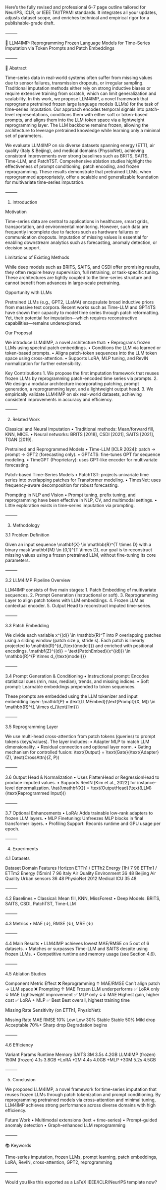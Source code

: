 Here’s the fully revised and professional 6–7 page outline tailored for NeurIPS, ICLR, or IEEE TAI/TPAMI standards. It integrates all your updates, adjusts dataset scope, and enriches technical and empirical rigor for a publishable-grade draft.

⸻

📄 LLM4IMP: Reprogramming Frozen Language Models for Time-Series Imputation via Token Prompts and Patch Embeddings

⸻

📝 Abstract

Time-series data in real-world systems often suffer from missing values due to sensor failures, transmission dropouts, or irregular sampling. Traditional imputation methods either rely on strong inductive biases or require extensive training from scratch, which can limit generalization and scalability. In this work, we propose LLM4IMP, a novel framework that reprograms pretrained frozen large language models (LLMs) for the task of time-series imputation. Our approach encodes temporal signals into patch-level representations, conditions them with either soft or token-based prompts, and aligns them into the LLM token space via a lightweight reprogramming layer. The LLM backbone remains frozen, allowing the architecture to leverage pretrained knowledge while learning only a minimal set of parameters.

We evaluate LLM4IMP on six diverse datasets spanning energy (ETT), air quality (Italy & Beijing), and medical domains (PhysioNet), achieving consistent improvements over strong baselines such as BRITS, SAITS, Time-LLM, and PatchTST. Comprehensive ablation studies highlight the effectiveness of prompt conditioning, patch encoding, and frozen reprogramming. These results demonstrate that pretrained LLMs, when reprogrammed appropriately, offer a scalable and generalizable foundation for multivariate time-series imputation.

⸻

1. Introduction

Motivation

Time-series data are central to applications in healthcare, smart grids, transportation, and environmental monitoring. However, such data are frequently incomplete due to factors such as hardware failures or communication dropouts. Imputation of missing values is essential for enabling downstream analytics such as forecasting, anomaly detection, or decision support.

Limitations of Existing Methods

While deep models such as BRITS, SAITS, and CSDI offer promising results, they often require heavy supervision, full retraining, or task-specific tuning. These architectures are tightly coupled to the time-series structure and cannot benefit from advances in large-scale pretraining.

Opportunity with LLMs

Pretrained LLMs (e.g., GPT2, LLaMA) encapsulate broad inductive priors from massive text corpora. Recent works such as Time-LLM and GPT4TS have shown their capacity to model time series through patch reformatting. Yet, their potential for imputation—which requires reconstructive capabilities—remains underexplored.

Our Proposal

We introduce LLM4IMP, a novel architecture that:
	•	Reprograms frozen LLMs using spectral patch embeddings.
	•	Conditions the LLM via learned or token-based prompts.
	•	Aligns patch-token sequences into the LLM token space using cross-attention.
	•	Supports LoRA, MLP tuning, and RevIN normalization for further extensibility.

Key Contributions
	1.	We propose the first imputation framework that reuses frozen LLMs by reprogramming patch-encoded time series via prompts.
	2.	We design a modular architecture incorporating patching, prompt generation, a reprogramming layer, and a lightweight output head.
	3.	We empirically validate LLM4IMP on six real-world datasets, achieving consistent improvements in accuracy and efficiency.

⸻

2. Related Work

Classical and Neural Imputation
	•	Traditional methods: Mean/forward fill, KNN, MICE.
	•	Neural networks: BRITS [2018], CSDI [2021], SAITS [2021], TGAN [2019].

Pretrained and Reprogrammed Models
	•	Time-LLM [ICLR 2024]: patch → prompt → GPT2 (forecasting only).
	•	GPT4TS: fine-tunes GPT for sequence modeling.
	•	TimeGPT (Proprietary): uses GPT-like encoder for multivariate forecasting.

Patch-based Time-Series Models
	•	PatchTST: projects univariate time series into overlapping patches for Transformer modeling.
	•	TimesNet: uses frequency-aware decomposition for robust forecasting.

Prompting in NLP and Vision
	•	Prompt tuning, prefix tuning, and reprogramming have been effective in NLP, CV, and multimodal settings.
	•	Little exploration exists in time-series imputation via prompting.

⸻

3. Methodology

3.1 Problem Definition

Given an input sequence \mathbf{X} \in \mathbb{R}^{T \times D} with a binary mask \mathbf{M} \in \{0,1\}^{T \times D}, our goal is to reconstruct missing values using a frozen pretrained LLM, without fine-tuning its core parameters.

⸻

3.2 LLM4IMP Pipeline Overview

LLM4IMP consists of five main stages:
	1.	Patch Embedding of multivariate sequences.
	2.	Prompt Generation (instructional or soft).
	3.	Reprogramming Layer to align patch tokens with LLM embeddings.
	4.	Frozen LLM as contextual encoder.
	5.	Output Head to reconstruct imputed time-series.

⸻

3.3 Patch Embedding

We divide each variable x^{(d)} \in \mathbb{R}^T into P overlapping patches using a sliding window (patch size p, stride s). Each patch is linearly projected to \mathbb{R}^{d_{\text{model}}} and enriched with positional encodings.
\mathbf{Z}^{(d)} = \text{PatchEmbed}(x^{(d)}) \in \mathbb{R}^{P \times d_{\text{model}}}

⸻

3.4 Prompt Generation & Conditioning
	•	Instructional prompt: Encodes statistical cues (min, max, median), trends, and missing indices.
	•	Soft prompt: Learnable embeddings prepended to token sequences.

These prompts are embedded using the LLM tokenizer and input embedding layer:
\mathbf{P} = \text{LLMEmbed}(\text{Prompt}(X, M)) \in \mathbb{R}^{L \times d_{\text{llm}}}

⸻

3.5 Reprogramming Layer

We use multi-head cross-attention from patch tokens (queries) to prompt tokens (keys/values). The layer includes:
	•	Adapter MLP to match LLM dimensionality.
	•	Residual connection and optional layer norm.
	•	Gating mechanism for controlled fusion:
\text{Output} = \text{Gate}(\text{Adapter}(Z), \text{CrossAttn}(Z, P))

⸻

3.6 Output Head & Normalization
	•	Uses FlattenHead or RegressionHead to produce imputed values.
	•	Supports RevIN [Kim et al., 2022] for instance-level denormalization.
\hat{\mathbf{X}} = \text{OutputHead}(\text{LLM}(\text{Reprogrammed Input}))

⸻

3.7 Optional Enhancements
	•	LoRA: Adds trainable low-rank adapters to frozen LLM layers.
	•	MLP Finetuning: Unfreezes MLP blocks in final transformer layers.
	•	Profiling Support: Records runtime and GPU usage per epoch.

⸻

4. Experiments

4.1 Datasets

Dataset	Domain	Features	Horizon
ETTh1 / ETTh2	Energy (1h)	7	96
ETTm1 / ETTm2	Energy (15min)	7	96
Italy Air Quality	Environment	36	48
Beijing Air Quality	Urban sensors	36	48
PhysioNet 2012	Medical ICU	35	48


⸻

4.2 Baselines
	•	Classical: Mean fill, KNN, MissForest
	•	Deep Models: BRITS, SAITS, CSDI, PatchTST, Time-LLM

⸻

4.3 Metrics
	•	MAE (↓), RMSE (↓), MRE (↓)

⸻

4.4 Main Results
	•	LLM4IMP achieves lowest MAE/RMSE on 5 out of 6 datasets.
	•	Matches or surpasses Time-LLM and SAITS despite using frozen LLMs.
	•	Competitive runtime and memory usage (see Section 4.6).

⸻

4.5 Ablation Studies

Component	Metric	Effect
❌ Reprogramming	↑ MAE/RMSE	Can’t align patch → LLM space
❌ Prompting	↑ MAE	Frozen LLM underperforms
✅ LoRA only	↓ MAE	Lightweight improvement
✅ MLP only	↓↓ MAE	Highest gain, higher cost
✅ LoRA + MLP	✅ Best	Best overall, highest training time

Missing Rate Sensitivity (on ETTh1, PhysioNet):

Missing Rate	MAE	RMSE
10%	Low	Low
30%	Stable	Stable
50%	Mild drop	Acceptable
70%+	Sharp drop	Degradation begins


⸻

4.6 Efficiency

Variant	Params	Runtime	Memory
SAITS	3M	3.5s	4.2GB
LLM4IMP (frozen)	150M (frozen)	4.1s	3.8GB
+LoRA	+2M	4.4s	4.0GB
+MLP	+30M	5.2s	4.5GB


⸻

5. Conclusion

We proposed LLM4IMP, a novel framework for time-series imputation that reuses frozen LLMs through patch tokenization and prompt conditioning. By reprogramming pretrained models via cross-attention and minimal tuning, LLM4IMP achieves strong performance across diverse domains with high efficiency.

Future Work
	•	Multimodal extensions (text + time-series)
	•	Prompt-guided anomaly detection
	•	Graph-enhanced LLM reprogramming

⸻

📚 Keywords

Time-series imputation, frozen LLMs, prompt learning, patch embeddings, LoRA, RevIN, cross-attention, GPT2, reprogramming

⸻

Would you like this exported as a LaTeX IEEE/ICLR/NeurIPS template now?